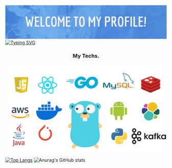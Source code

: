 <div align=center>
	<img src="./banner.png" width="2000px"/>
</div>
<a href="https://git.io/typing-svg"><img src="https://readme-typing-svg.demolab.com?font=Fira+Code&pause=1000&width=435&lines=Thank+you+for+your+visiting!;I'm+Gangkai+Li,+an+web+developer.;Work+full-stack.+Keep+studying.;" alt="Typing SVG" /></a>
<h3 align=center>My Techs.</h3>
<div align=center>
	<img src="./teck.png" width="500px"/>
</div>

[![Top Langs](https://github-readme-stats.vercel.app/api/top-langs/?username=lgangkai)](https://github.com/anuraghazra/github-readme-stats)  ![Anurag's GitHub stats](https://github-readme-stats.vercel.app/api?username=lgangkai&show_icons=true) 
<!--
**lgangkai/lgangkai** is a ✨ _special_ ✨ repository because its `README.md` (this file) appears on your GitHub profile.

Here are some ideas to get you started:

- 🔭 I’m currently working on ...
- 🌱 I’m currently learning ...
- 👯 I’m looking to collaborate on ...
- 🤔 I’m looking for help with ...
- 💬 Ask me about ...
- 📫 How to reach me: ...
- 😄 Pronouns: ...
- ⚡ Fun fact: ...
-->

